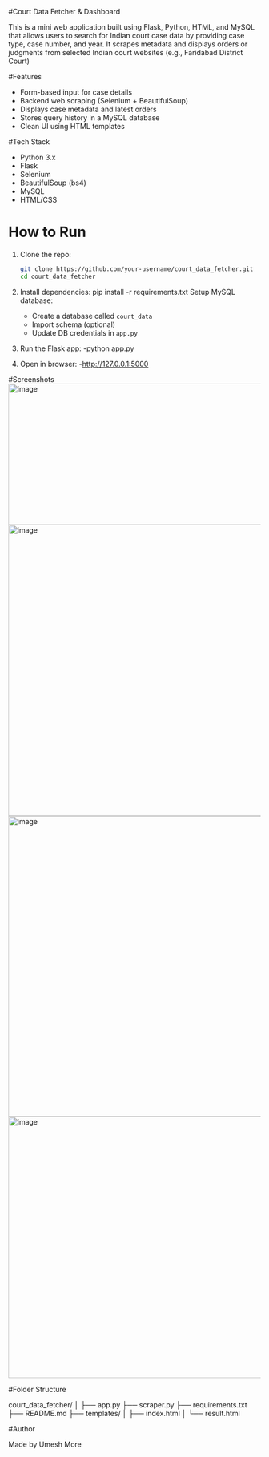 #Court Data Fetcher & Dashboard

This is a mini web application built using Flask, Python, HTML, and MySQL that allows users to search for Indian court case data by providing case type, case number, and year. It scrapes metadata and displays orders or judgments from selected Indian court websites (e.g., Faridabad District Court) 


#Features

- Form-based input for case details  
- Backend web scraping (Selenium + BeautifulSoup)  
- Displays case metadata and latest orders  
- Stores query history in a MySQL database  
- Clean UI using HTML templates

#Tech Stack
- Python 3.x
- Flask
- Selenium
- BeautifulSoup (bs4)
- MySQL
- HTML/CSS

# How to Run

1. Clone the repo:
   ```bash
   git clone https://github.com/your-username/court_data_fetcher.git
   cd court_data_fetcher
   ```

2. Install dependencies:
   pip install -r requirements.txt
Setup MySQL database:
   - Create a database called `court_data`
   - Import schema (optional)
   - Update DB credentials in `app.py`

4. Run the Flask app:
   -python app.py

5. Open in browser:
   -http://127.0.0.1:5000

#Screenshots 
<img width="1471" height="282" alt="image" src="https://github.com/user-attachments/assets/ceb71dec-1add-442e-81ce-6afb375da993" />
<img width="1917" height="582" alt="image" src="https://github.com/user-attachments/assets/3698a42a-a470-44bc-9fb2-652e62d05e06" />
<img width="1918" height="600" alt="image" src="https://github.com/user-attachments/assets/5ed3bbf5-3cf4-4e22-b685-40b9acab7411" />
<img width="1918" height="522" alt="image" src="https://github.com/user-attachments/assets/307727d7-5fce-4004-9c2b-08761409adc7" />

#Folder Structure

court_data_fetcher/
│
├── app.py
├── scraper.py
├── requirements.txt
├── README.md
├── templates/
│   ├── index.html
│   └── result.html


#Author

Made by Umesh More
